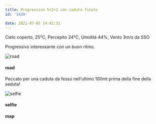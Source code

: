 ```yaml
---
title: Progressivo 5+2+2 con caduta finale
id: '1419'

date: 2021-07-05 14:42:31
---
```


Cielo coperto, 25°C, Percepito 24°C, Umidità 44%, Vento 3m/s da SSO

Progressivo interessante con un buon ritmo.

![road](/images/2021/08/IMG_4224_hucd27991587eede240d49a43b4a4f2240_518089_700x0_resize_q75_box.jpg)

#### road

Peccato per una caduta da fesso nell’ultimo 100mt prima della fine della seduta!

![selfie](/images/2021/08/IMG_4226_hu43ff12613d6bca7985276ad9987a2c35_542075_700x0_resize_q75_box.jpg)

#### selfie

<!-- ![image](/images/2021/08/20210705-activity-map_hu278b9f9bbd4ad2fec9bae76bcb61d174_89087_700x0_resize_box_3.png) -->

#### map
